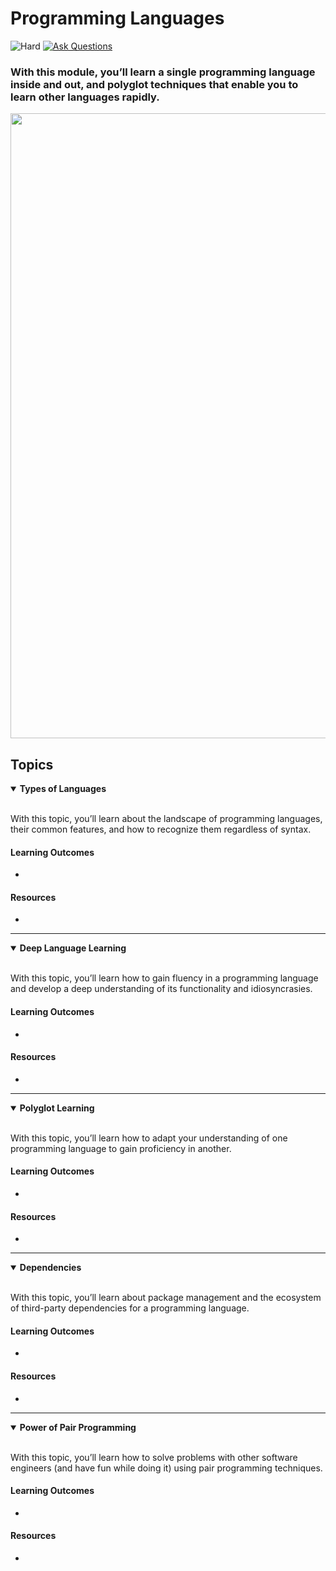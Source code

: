 # Programming Languages

![Hard](https://img.shields.io/badge/Difficulty-%E2%97%8F%20Easy-brightgreen?style=flat-square)
<a href="https://github.com/engineerkit/engineerkit/discussions">![Ask Questions](https://img.shields.io/badge/Ask%20Questions%20-blue.svg?style=flat-square&logo=discourse&logoWidth=15&labelColor=555&color=4d51cc)</a>

### With this module, you’ll learn a single programming language inside and out, and polyglot techniques that enable you to learn other languages rapidly.

<img src="https://pronto-core-cdn.prontomarketing.com/2/wp-content/uploads/sites/1346/2017/03/Computer-Parts-Labeled-Small.jpg" width="1000" />

## Topics

<details open>
   <summary><b>Types of Languages</b></summary><br/>

   With this topic, you’ll learn about the landscape of programming languages, their common features, and how to recognize them regardless of syntax.
   
   #### Learning Outcomes
   * 

   #### Resources
   * 

</details>

----

<details open>
   <summary><b>Deep Language Learning</b></summary><br/>

   With this topic, you’ll learn how to gain fluency in a programming language and develop a deep understanding of its functionality and idiosyncrasies.

   #### Learning Outcomes
   * 

   #### Resources
   * 

</details>

----

<details open>
   <summary><b>Polyglot Learning</b></summary><br/>

   With this topic, you’ll learn how to adapt your understanding of one programming language to gain proficiency in another.
   
   #### Learning Outcomes
   * 

   #### Resources
   * 

</details>

----

<details open>
   <summary><b>Dependencies</b></summary><br/>

   With this topic, you’ll learn about package management and the ecosystem of third-party dependencies for a programming language.
   
   #### Learning Outcomes
   * 

   #### Resources
   * 

</details>

----

<details open>
   <summary><b>Power of Pair Programming</b></summary><br/>

   With this topic, you’ll learn how to solve problems with other software engineers (and have fun while doing it) using pair programming techniques.

   #### Learning Outcomes
   * 

   #### Resources
   * 

</details>
